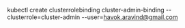 kubectl create clusterrolebinding cluster-admin-binding --clusterrole=cluster-admin --user=havok.aravind@gmail.com
